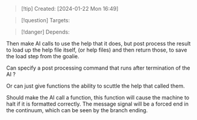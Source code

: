 
>[!tip] Created: [2024-01-22 Mon 16:49]

>[!question] Targets: 

>[!danger] Depends: 

Then make AI calls to use the help that it does, but post process the result to load up the help file itself, (or help files) and then return those, to save the load step from the goalie.

Can specify a post processing command that runs after termination of the AI ?

Or can just give functions the ability to scuttle the help that called them.

Should make the AI call a function, this function will cause the machine to halt if it is formatted correctly.  The message signal will be a forced end in the continuum, which can be seen by the branch ending.